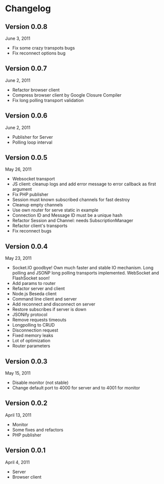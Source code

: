 Changelog
======

Version 0.0.8
---
June 3, 2011

* Fix some crazy transpots bugs
* Fix reconnect options bug

Version 0.0.7
---
June 2, 2011

* Refactor browser client
* Compress browser client by Google Closure Compiler
* Fix long polling transport validation

Version 0.0.6
---
June 2, 2011

* Publisher for Server
* Polling loop interval

Version 0.0.5
---
May 26, 2011

* Websocket transport
* JS client: cleanup logs and add error message to error callback as first argument
* Fix PHP publisher
* Session must known subscribed channels for fast destroy
* Cleanup empty channels
* Use own router for serve static in example
* Connection ID and Message ID must be a unique hash
* Refactor Session and Channel: needs SubscriptionManager
* Refactor client's transports
* Fix reconnect bugs

Version 0.0.4
---
May 23, 2011

* Socket.IO goodbye! Own much faster and stable IO mechanism.
  Long polling and JSONP long polling transports implemented. WebSocket and FlashSocket soon!
* Add params to router
* Refactor server and client
* Node.js Beseda client
* Command line client and server
* Add reconnect and disconnect on server
* Restore subscribes if server is down
* JSONify protocol
* Remove requests timeouts
* Longpolling to CRUD
* Disconnection request
* Fixed memory leaks
* Lot of optimization
* Router parameters

Version 0.0.3
---
May 15, 2011

* Disable monitor (not stable)
* Change default port to 4000 for server and to 4001 for monitor

Version 0.0.2
---
April 13, 2011

* Monitor
* Some fixes and refactors
* PHP publisher

Version 0.0.1
---
April 4, 2011

* Server
* Browser client
